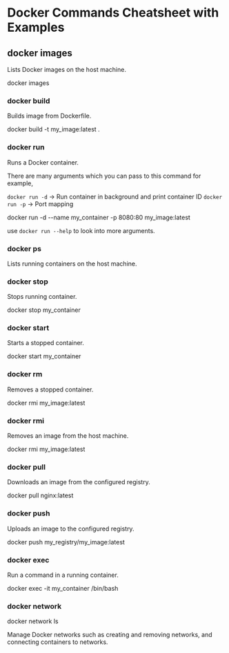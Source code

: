 # Docker Commands Cheatsheet with Examples

##  docker images

Lists Docker images on the host machine.

docker images

### docker build

Builds image from Dockerfile.

docker build -t my_image:latest .

### docker run

Runs a Docker container. 

There are many arguments which you can pass to this command for example,

`docker run -d` -> Run container in background and print container ID
`docker run -p` -> Port mapping

docker run -d --name my_container -p 8080:80 my_image:latest

use `docker run --help` to look into more arguments.

### docker ps

Lists running containers on the host machine.

### docker stop

Stops running container.

docker stop my_container

### docker start

Starts a stopped container.

docker start my_container

### docker rm

Removes a stopped container.

docker rmi my_image:latest

### docker rmi

Removes an image from the host machine.

docker rmi my_image:latest

### docker pull

Downloads an image from the configured registry.

docker pull nginx:latest

### docker push

Uploads an image to the configured registry.

docker push my_registry/my_image:latest

### docker exec

Run a command in a running container.

docker exec -it my_container /bin/bash

### docker network

docker network ls

Manage Docker networks such as creating and removing networks, and connecting containers to networks.
